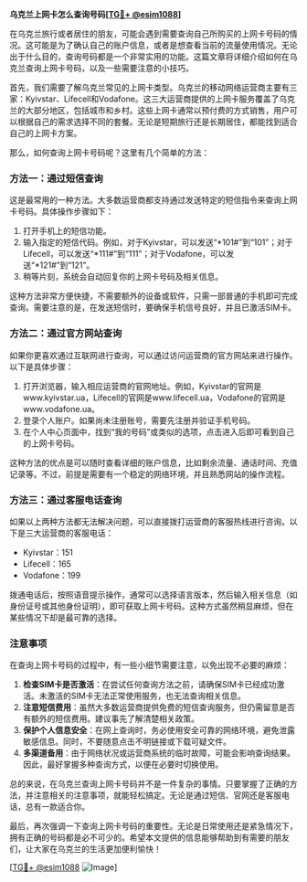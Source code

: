 **乌克兰上网卡怎么查询号码[[TG💪+ @esim1088](https://t.me/s/esim1088)]**

在乌克兰旅行或者居住的朋友，可能会遇到需要查询自己所购买的上网卡号码的情况。这可能是为了确认自己的账户信息，或者是想查看当前的流量使用情况。无论出于什么目的，查询号码都是一个非常实用的功能。这篇文章将详细介绍如何在乌克兰查询上网卡号码，以及一些需要注意的小技巧。

首先，我们需要了解乌克兰常见的上网卡类型。乌克兰的移动网络运营商主要有三家：Kyivstar、Lifecell和Vodafone。这三大运营商提供的上网卡服务覆盖了乌克兰的大部分地区，包括城市和乡村。这些上网卡通常以预付费的方式销售，用户可以根据自己的需求选择不同的套餐。无论是短期旅行还是长期居住，都能找到适合自己的上网卡方案。

那么，如何查询上网卡号码呢？这里有几个简单的方法：

### 方法一：通过短信查询

这是最常用的一种方法。大多数运营商都支持通过发送特定的短信指令来查询上网卡号码。具体操作步骤如下：

1. 打开手机上的短信功能。
2. 输入指定的短信代码。例如，对于Kyivstar，可以发送“*101#”到“101”；对于Lifecell，可以发送“*111#”到“111”；对于Vodafone，可以发送“*121#”到“121”。
3. 稍等片刻，系统会自动回复你的上网卡号码及相关信息。

这种方法非常方便快捷，不需要额外的设备或软件，只需一部普通的手机即可完成查询。需要注意的是，在发送短信时，要确保手机信号良好，并且已激活SIM卡。

### 方法二：通过官方网站查询

如果你更喜欢通过互联网进行查询，可以通过访问运营商的官方网站来进行操作。以下是具体步骤：

1. 打开浏览器，输入相应运营商的官网地址。例如，Kyivstar的官网是www.kyivstar.ua，Lifecell的官网是www.lifecell.ua，Vodafone的官网是www.vodafone.ua。
2. 登录个人账户。如果尚未注册账号，需要先注册并验证手机号码。
3. 在个人中心页面中，找到“我的号码”或类似的选项，点击进入后即可看到自己的上网卡号码。

这种方法的优点是可以随时查看详细的账户信息，比如剩余流量、通话时间、充值记录等。不过，前提是需要有一个稳定的网络环境，并且熟悉网站的操作流程。

### 方法三：通过客服电话查询

如果以上两种方法都无法解决问题，可以直接拨打运营商的客服热线进行咨询。以下是三大运营商的客服电话：

- Kyivstar：151
- Lifecell：165
- Vodafone：199

拨通电话后，按照语音提示操作，通常可以选择语言版本，然后输入相关信息（如身份证号或其他身份证明），即可获取上网卡号码。这种方式虽然稍显麻烦，但在某些情况下却是最可靠的选择。

### 注意事项

在查询上网卡号码的过程中，有一些小细节需要注意，以免出现不必要的麻烦：

1. **检查SIM卡是否激活**：在尝试任何查询方法之前，请确保SIM卡已经成功激活。未激活的SIM卡无法正常使用服务，也无法查询相关信息。
2. **注意短信费用**：虽然大多数运营商提供免费的短信查询服务，但仍需留意是否有额外的短信费用。建议事先了解清楚相关政策。
3. **保护个人信息安全**：在网上查询时，务必使用安全可靠的网络环境，避免泄露敏感信息。同时，不要随意点击不明链接或下载可疑文件。
4. **多渠道备用**：由于网络状况或运营商系统的临时故障，可能会影响查询结果。因此，最好掌握多种查询方式，以便在必要时切换使用。

总的来说，在乌克兰查询上网卡号码并不是一件复杂的事情。只要掌握了正确的方法，并注意相关的注意事项，就能轻松搞定。无论是通过短信、官网还是客服电话，总有一款适合你。

最后，再次强调一下查询上网卡号码的重要性。无论是日常使用还是紧急情况下，拥有正确的号码都是必不可少的。希望本文提供的信息能够帮助到有需要的朋友们，让大家在乌克兰的生活更加便利愉快！

[[TG💪+ @esim1088](https://t.me/s/esim1088) ![Image](https://i.postimg.cc/4NQfJmqS/Snipaste-2025-05-13-00-14-12.png)]